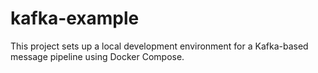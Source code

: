 # kafka-example
This project sets up a local development environment for a Kafka-based message pipeline using Docker Compose.
